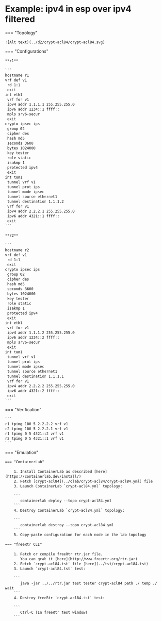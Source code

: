 # Example: ipv4 in esp over ipv4 filtered

=== "Topology"

    ![Alt text](../d2/crypt-acl84/crypt-acl84.svg)

=== "Configurations"

    **r1**

    ```
    hostname r1
    vrf def v1
     rd 1:1
     exit
    int eth1
     vrf for v1
     ipv4 addr 1.1.1.1 255.255.255.0
     ipv6 addr 1234::1 ffff::
     mpls srv6-secur
     exit
    crypto ipsec ips
     group 02
     cipher des
     hash md5
     seconds 3600
     bytes 1024000
     key tester
     role static
     isakmp 1
     protected ipv4
     exit
    int tun1
     tunnel vrf v1
     tunnel prot ips
     tunnel mode ipsec
     tunnel source ethernet1
     tunnel destination 1.1.1.2
     vrf for v1
     ipv4 addr 2.2.2.1 255.255.255.0
     ipv6 addr 4321::1 ffff::
     exit
    ```

    **r2**

    ```
    hostname r2
    vrf def v1
     rd 1:1
     exit
    crypto ipsec ips
     group 02
     cipher des
     hash md5
     seconds 3600
     bytes 1024000
     key tester
     role static
     isakmp 1
     protected ipv4
     exit
    int eth1
     vrf for v1
     ipv4 addr 1.1.1.2 255.255.255.0
     ipv6 addr 1234::2 ffff::
     mpls srv6-secur
     exit
    int tun1
     tunnel vrf v1
     tunnel prot ips
     tunnel mode ipsec
     tunnel source ethernet1
     tunnel destination 1.1.1.1
     vrf for v1
     ipv4 addr 2.2.2.2 255.255.255.0
     ipv6 addr 4321::2 ffff::
     exit
    ```

=== "Verification"

    ```
    r1 tping 100 5 2.2.2.2 vrf v1
    r2 tping 100 5 2.2.2.1 vrf v1
    r1 tping 0 5 4321::2 vrf v1
    r2 tping 0 5 4321::1 vrf v1
    ```

=== "Emulation"

    === "ContainerLab"

        1. Install ContainerLab as described [here](https://containerlab.dev/install/)  
        2. Fetch [crypt-acl84](../clab/crypt-acl84/crypt-acl84.yml) file  
        3. Launch ContainerLab `crypt-acl84.yml` topology:  

        ```
           containerlab deploy --topo crypt-acl84.yml  
        ```
        4. Destroy ContainerLab `crypt-acl84.yml` topology:  

        ```
           containerlab destroy --topo crypt-acl84.yml  
        ```
        5. Copy-paste configuration for each node in the lab topology

    === "freeRtr CLI"

        1. Fetch or compile freeRtr rtr.jar file.  
           You can grab it [here](http://www.freertr.org/rtr.jar)  
        2. Fetch `crypt-acl84.tst` file [here](../tst/crypt-acl84.tst)  
        3. Launch `crypt-acl84.tst` test:  

        ```
           java -jar ../../rtr.jar test tester crypt-acl84 path ./ temp ./ wait
        ```
        4. Destroy freeRtr `crypt-acl84.tst` test:  

        ```
           Ctrl-C (In freeRtr test window)
        ```

